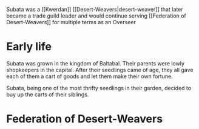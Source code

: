 Subata was a [[Kwerdan]] [[Desert-Weavers|desert-weaver]] that later became a trade guild leader and would continue serving [[Federation of Desert-Weavers]] for multiple terms as an Overseer
# Early life
Subata was grown in the kingdom of Baltabal. Their parents were lowly shopkeepers in the capital. After their seedlings came of age, they all gave each of them a cart of goods and let them make their own fortune.

Subata, being one of the most thrifty seedlings in their garden, decided to buy up the carts of their siblings. 

# Federation of Desert-Weavers